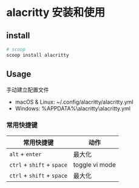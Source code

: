 # alacritty 安装和使用

## install

```sh
# scoop
scoop install alacritty
```

## Usage

手动建立配置文件

- macOS & Linux: ~/.config/alacritty/alacritty.yml
- Windows: %APPDATA%\alacritty\alacritty.yml

### 常用快捷键

| 常用快捷键                 | 动作           |
| -------------------------- | -------------- |
| `alt` + `enter`            | 最大化         |
| `ctrl` + `shift` + `space` | toggle vi mode |
| `ctrl` + `shift` + `space` | 最大化         |

